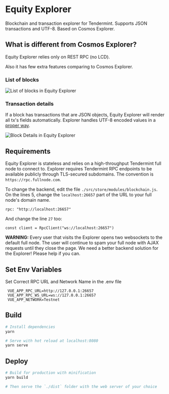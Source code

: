 # Equity Explorer

Blockchain and transaction explorer for Tendermint. Supports JSON transactions and UTF-8.
Based on Cosmos Explorer.

## What is different from Cosmos Explorer?

Equity Explorer relies only on REST RPC (no LCD).

Also it has few extra features comparing to Cosmos Explorer.

### List of blocks

![List of blocks in Equity Explorer](https://res.cloudinary.com/thedapper/image/upload/v1542225119/Screen_Shot_2018-11-14_at_9.51.18_PM.png)

### Transaction details

If a block has transactions that are JSON objects, Equity Explorer will render all tx's fields automatically. 
Explorer handles UTF-8 encoded values in a [proper way](https://developer.mozilla.org/en-US/docs/Web/API/WindowBase64/Base64_encoding_and_decoding).

![Block Details in Equity Explorer](https://res.cloudinary.com/thedapper/image/upload/v1542224916/Screen_Shot_2018-11-14_at_9.47.47_PM.png)

## Requirements

Equity Explorer is stateless and relies on a high-throughput Tendermint full node to connect to. 
Explorer requires Tendermint RPC endpoints to be available publicly through TLS-secured subdomains. 
The convention is `https://rpc.fullnode.com`.

To change the backend, edit the file `./src/store/modules/blockchain.js`. 
On the lines 5, change the `localhost:26657` part of the URL to your full node's domain name. 

```
rpc: "http://localhost:26657"
```

And change the line `27` too:

```
const client = RpcClient("ws://localhost:26657")
```

**WARNING:** Every user that visits the Explorer opens two websockets to the default full node. 
The user will continue to spam your full node with AJAX requests until they close the page. 
We need a better backend solution for the Explorer! Please help if you can.
## Set Env Variables
Set Correct RPC URL and Network Name in the .env file

```
 VUE_APP_RPC_URL=http://127.0.0.1:26657
 VUE_APP_RPC_WS_URL=ws://127.0.0.1:26657
 VUE_APP_NETWORK=Testnet
```

## Build

```sh
# Install dependencies
yarn

# Serve with hot reload at localhost:8080
yarn serve
```

## Deploy

```sh
# Build for production with minification
yarn build

# Then serve the `./dist` folder with the web server of your choice
```
